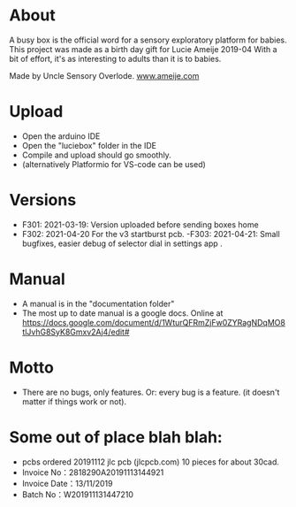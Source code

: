 # About
A busy box is the official word for a sensory exploratory platform for babies. 
This project was made as a birth day gift for Lucie Ameije 2019-04
With a bit of effort, it's as interesting to adults than it is to babies.

Made by Uncle Sensory Overlode.
www.ameije.com

# Upload
- Open the arduino IDE
- Open the "luciebox" folder in the IDE
- Compile and upload should go smoothly.
- (alternatively Platformio for VS-code can be used)


# Versions
- F301: 2021-03-19: Version uploaded before sending boxes home
- F302: 2021-04-20 For the v3 startburst pcb. 
-F303: 2021-04-21: Small bugfixes, easier debug of selector dial in settings app . 


# Manual
- A manual is in the "documentation folder"
- The most up to date manual is a google docs. Online at https://docs.google.com/document/d/1WturQFRmZjFw0ZYRagNDqMO8tlJvhG8SyK8Gmxv2Aj4/edit#


# Motto
- There are no bugs, only features.  Or: every bug is a feature.  (it doesn't matter if things work or not).


# Some out of place blah blah:
- pcbs ordered 20191112   jlc pcb (jlcpcb.com) 10 pieces for about 30cad.
- Invoice No：2818290A20191113144921
- Invoice Date：13/11/2019
- Batch No：W201911131447210
